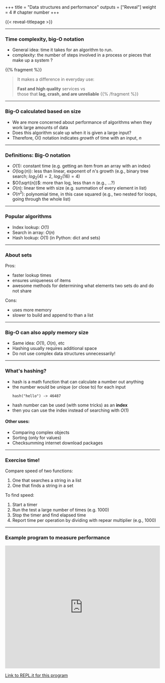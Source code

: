 +++
title = "Data structures and performance"
outputs = ["Reveal"]
weight = 4 # chapter number
+++

{{< reveal-titlepage >}}
  
---

### Time complexity, big-O notation

- General idea: time it takes for an algorithm to run.
- complexity: the number of steps involved in a process or pieces that make up a system ?

{{% fragment %}}
> It makes a difference in everyday use:
>
> **Fast and high quality** services vs <br> those that **lag, crash, and are unreliable**
{{% /fragment %}}

---

### Big-O calculated based on size

- We are more concerned about performance of algorithms when they work large amounts of data
- Does this algorithm scale up when it is given a large input?
- Therefore, O() notation indicates _growth_ of time with an input, _n_

---

### Definitions: Big-O notation

- $O(1)$: constant time 
    (e.g. getting an item from an array with an index)
- $O(\log(n))$: less than linear, exponent of n's growth (e.g., binary tree search; $log_2(4)=2$, $log_2(16)=4$)
- $O(\sqrt{n})$: more than log, less than n (e.g., ...?)
- $O(n)$: linear time with size (e.g. summation of every element in list)
- $O(n^2)$: polynomial time, in this case squared (e.g., two nested for loops, going through the whole list)

---

### Popular algorithms

- Index lookup: $O(1)$
- Search in array: $O(n)$
- Hash lookup: $O(1)$ (in Python: dict and sets)

---

### About sets

Pros:
 * faster lookup times
 * ensures uniqueness of items
 * awesome methods for determining what elements two sets do and do not share

Cons:
 * uses more memory
 * slower to build and append to than a list

---

### Big-O can also apply memory size

- Same idea: $O(1)$, $O(n)$, etc
- Hashing usually requires additional space
- Do not use complex data structures unnecessarily!

---

### What's hashing?

- hash is a math function that can calculate a number out anything
- the number would be unique (or close to) for each input
  ```
  hash("hello") -> 46487
  ```
- hash number can be used (with some tricks) as an **index**
- then you can use the index instead of searching with $O(1)$

#### Other uses:

- Comparing complex objects
- Sorting (only for values)
- Checksumming internet download packages

---

### Exercise time!

Compare speed of two functions:
1. One that searches a string in a list
1. One that finds a string in a set

To find speed:
1. Start a timer
1. Run the test a large number of times (e.g. 1000)
1. Stop the timer and find elapsed time
1. Report time per operation by dividing with repear multiplier (e.g., 1000)

---

### Example program to measure performance

<iframe height="400px" width="100%" src="https://repl.it/@cengique/PerfMeasure?lite=true" scrolling="no" frameborder="no" allowtransparency="true" allowfullscreen="true" sandbox="allow-forms allow-pointer-lock allow-popups allow-same-origin allow-scripts allow-modals"></iframe>

[Link to REPL.it for this program](https://repl.it/join/qfnuxlxp-cengique)
